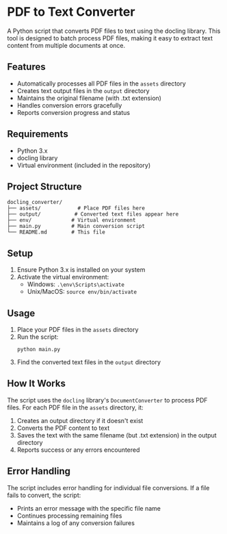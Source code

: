 # PDF to Text Converter
A Python script that converts PDF files to text using the docling library. This tool is designed to batch process PDF files, making it easy to extract text content from multiple documents at once.

## Features

- Automatically processes all PDF files in the `assets` directory
- Creates text output files in the `output` directory
- Maintains the original filename (with .txt extension)
- Handles conversion errors gracefully
- Reports conversion progress and status

## Requirements

- Python 3.x
- docling library
- Virtual environment (included in the repository)

## Project Structure

```
docling_converter/
├── assets/            # Place PDF files here
├── output/           # Converted text files appear here
├── env/             # Virtual environment
├── main.py          # Main conversion script
└── README.md        # This file
```

## Setup

1. Ensure Python 3.x is installed on your system
2. Activate the virtual environment:
   - Windows: `.\env\Scripts\activate`
   - Unix/MacOS: `source env/bin/activate`

## Usage

1. Place your PDF files in the `assets` directory
2. Run the script:
   ```
   python main.py
   ```
3. Find the converted text files in the `output` directory

## How It Works

The script uses the `docling` library's `DocumentConverter` to process PDF files. For each PDF file in the `assets` directory, it:

1. Creates an output directory if it doesn't exist
2. Converts the PDF content to text
3. Saves the text with the same filename (but .txt extension) in the output directory
4. Reports success or any errors encountered

## Error Handling

The script includes error handling for individual file conversions. If a file fails to convert, the script:
- Prints an error message with the specific file name
- Continues processing remaining files
- Maintains a log of any conversion failures